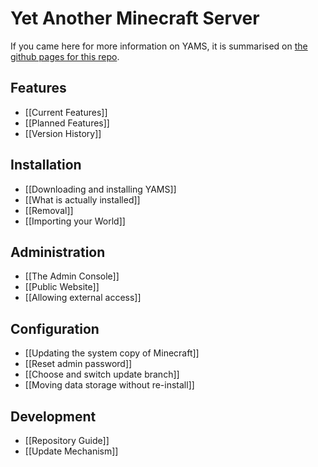 # Yet Another Minecraft Server

If you came here for more information on YAMS, it is summarised on [the github pages for this repo](http://richardbenson.github.com/YAMS/).

## Features
  * [[Current Features]]
  * [[Planned Features]]
  * [[Version History]]

## Installation
  * [[Downloading and installing YAMS]]
  * [[What is actually installed]]
  * [[Removal]]
  * [[Importing your World]]

## Administration
  * [[The Admin Console]]
  * [[Public Website]]
  * [[Allowing external access]]

## Configuration
  * [[Updating the system copy of Minecraft]]
  * [[Reset admin password]]
  * [[Choose and switch update branch]]
  * [[Moving data storage without re-install]]

## Development
  * [[Repository Guide]]
  * [[Update Mechanism]]